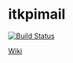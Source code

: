 # itkpimail

[![Build Status](https://travis-ci.org/itkpi/itkpimail.svg)](https://travis-ci.org/itkpi/itkpimail)

 [Wiki](https://github.com/itkpi/itkpimail/wiki)
